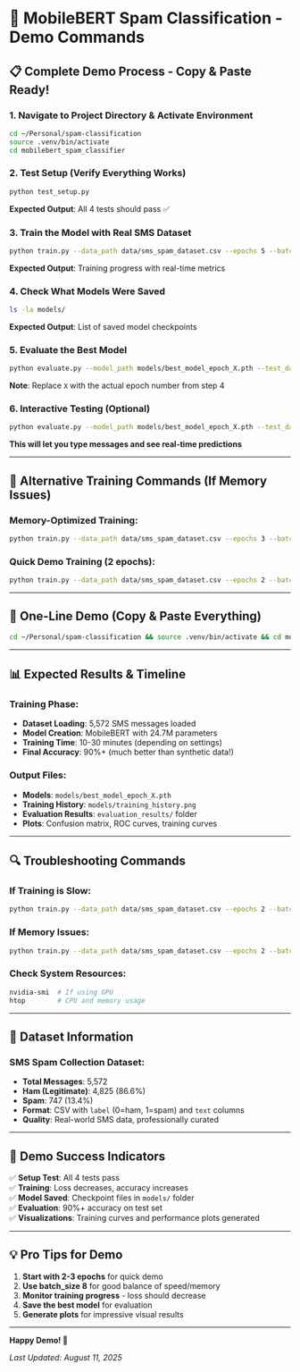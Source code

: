# 🚀 MobileBERT Spam Classification - Demo Commands

## 📋 **Complete Demo Process - Copy & Paste Ready!**

### **1. Navigate to Project Directory & Activate Environment**
```bash
cd ~/Personal/spam-classification
source .venv/bin/activate
cd mobilebert_spam_classifier
```

### **2. Test Setup (Verify Everything Works)**
```bash
python test_setup.py
```
**Expected Output**: All 4 tests should pass ✅

### **3. Train the Model with Real SMS Dataset**
```bash
python train.py --data_path data/sms_spam_dataset.csv --epochs 5 --batch_size 8 --max_length 128 --learning_rate 1e-4
```
**Expected Output**: Training progress with real-time metrics

### **4. Check What Models Were Saved**
```bash
ls -la models/
```
**Expected Output**: List of saved model checkpoints

### **5. Evaluate the Best Model**
```bash
python evaluate.py --model_path models/best_model_epoch_X.pth --test_data data/sms_spam_dataset.csv --plot_results --save_predictions
```
**Note**: Replace `X` with the actual epoch number from step 4

### **6. Interactive Testing (Optional)**
```bash
python evaluate.py --model_path models/best_model_epoch_X.pth --test_data data/sms_spam_dataset.csv
```
**This will let you type messages and see real-time predictions**

---

## 🔧 **Alternative Training Commands (If Memory Issues)**

### **Memory-Optimized Training:**
```bash
python train.py --data_path data/sms_spam_dataset.csv --epochs 3 --batch_size 4 --max_length 64 --learning_rate 1e-4
```

### **Quick Demo Training (2 epochs):**
```bash
python train.py --data_path data/sms_spam_dataset.csv --epochs 2 --batch_size 8 --max_length 128 --learning_rate 1e-4
```

---

## 🎯 **One-Line Demo (Copy & Paste Everything)**
```bash
cd ~/Personal/spam-classification && source .venv/bin/activate && cd mobilebert_spam_classifier && python train.py --data_path data/sms_spam_dataset.csv --epochs 3 --batch_size 8 --max_length 128 --learning_rate 1e-4
```

---

## 📊 **Expected Results & Timeline**

### **Training Phase:**
- **Dataset Loading**: 5,572 SMS messages loaded
- **Model Creation**: MobileBERT with 24.7M parameters
- **Training Time**: 10-30 minutes (depending on settings)
- **Final Accuracy**: 90%+ (much better than synthetic data!)

### **Output Files:**
- **Models**: `models/best_model_epoch_X.pth`
- **Training History**: `models/training_history.png`
- **Evaluation Results**: `evaluation_results/` folder
- **Plots**: Confusion matrix, ROC curves, training curves

---

## 🔍 **Troubleshooting Commands**

### **If Training is Slow:**
```bash
python train.py --data_path data/sms_spam_dataset.csv --epochs 2 --batch_size 4 --max_length 64 --learning_rate 1e-4
```

### **If Memory Issues:**
```bash
python train.py --data_path data/sms_spam_dataset.csv --epochs 2 --batch_size 2 --max_length 32 --learning_rate 1e-4
```

### **Check System Resources:**
```bash
nvidia-smi  # If using GPU
htop        # CPU and memory usage
```

---

## 📱 **Dataset Information**

### **SMS Spam Collection Dataset:**
- **Total Messages**: 5,572
- **Ham (Legitimate)**: 4,825 (86.6%)
- **Spam**: 747 (13.4%)
- **Format**: CSV with `label` (0=ham, 1=spam) and `text` columns
- **Quality**: Real-world SMS data, professionally curated

---

## 🎉 **Demo Success Indicators**

✅ **Setup Test**: All 4 tests pass  
✅ **Training**: Loss decreases, accuracy increases  
✅ **Model Saved**: Checkpoint files in `models/` folder  
✅ **Evaluation**: 90%+ accuracy on test set  
✅ **Visualizations**: Training curves and performance plots generated  

---

## 💡 **Pro Tips for Demo**

1. **Start with 2-3 epochs** for quick demo
2. **Use batch_size 8** for good balance of speed/memory
3. **Monitor training progress** - loss should decrease
4. **Save the best model** for evaluation
5. **Generate plots** for impressive visual results

---

**Happy Demo! 🚀**

*Last Updated: August 11, 2025*

